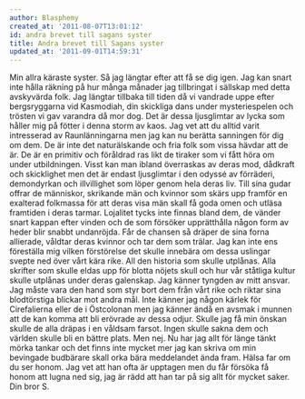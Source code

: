 ```yaml
---
author: Blasphemy
created_at: '2011-08-07T13:01:12'
id: andra brevet till sagans syster
title: Andra brevet till Sagans syster
updated_at: '2011-09-01T14:59:31'
---
```

Min allra käraste syster. Så jag längtar efter att få se dig igen. Jag kan snart inte hålla räkning på hur många månader jag tillbringat i sällskap med detta avskyvärda folk. Jag längtar tillbaka till tiden då vi vandrade uppe efter bergsryggarna vid Kasmodiah, din skickliga dans under mysteriespelen och trösten vi gav varandra då mor dog. Det är dessa ljusglimtar av lycka som håller mig på fötter i denna storm av kaos. Jag vet att du alltid varit intresserad av Raunlänningarna men jag kan nu berätta sanningen för dig om dem. De är inte det naturälskande och fria folk som vissa hävdar att de är. De är en primitiv och föråldrad ras likt de tiraker som vi fått höra om under utbildningen. Visst kan man ibland överraskas av deras mod, dådkraft och skicklighet men det är endast ljusglimtar i den odyssé av förräderi, demondyrkan och illvillighet som löper genom hela deras liv. Till sina gudar offrar de människor, skrikande män och kvinnor som skärs upp framför en exalterad folkmassa för att deras visa män skall få goda omen och utläsa framtiden i deras tarmar. Lojalitet tycks inte finnas bland dem, de vänder snart kappan efter vinden och de som försöker upprätthålla någon form av heder blir snabbt undanröjda. Får de chansen så dräper de sina forna allierade, våldtar deras kvinnor och tar dem som trälar. Jag kan inte ens föreställa mig vilken förstörelse det skulle innebära om dessa uslingar svepte ned över vårt kära rike. All den historia som skulle utplånas. Alla skrifter som skulle eldas upp för blotta nöjets skull och hur vår ståtliga kultur skulle utplånas under deras galenskap. Jag känner tyngden av mitt ansvar. Jag måste vara den hand som styr bort dem från vårt rike och riktar sina blodtörstiga blickar mot andra mål. Inte känner jag någon kärlek för Cirefalierna eller de i Östcolonan men jag känner ändå en avsmak i munnen att de kan komma att bli erövrade av dessa odjur. Skulle jag få min önskan skulle de alla dräpas i en våldsam farsot. Ingen skulle sakna dem och världen skulle bli en bättre plats. Men nej. Nu har jag allt för länge tänkt mörka tankar och det finns inte mycket mer jag kan skriva om min bevingade budbärare skall orka bära meddelandet ända fram. Hälsa far om du ser honom. Jag vet att han ofta är upptagen men du får försöka få honom att lugna ned sig, jag är rädd att han tar på sig allt för mycket saker. Din bror S.